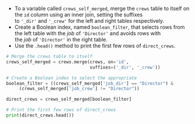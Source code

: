 - To a variable called `crews_self_merged`, merge the `crews` table to itself on the `id` column using an inner join, setting the suffixes to `'_dir'` and `'_crew'` for the left and right tables respectively.
- Create a Boolean index, named `boolean_filter`, that selects rows from the left table with the _job_ of `'Director'` and avoids rows with the _job_ of `'Director'` in the right table.
- Use the `.head()` method to print the first few rows of `direct_crews`.
```Python
# Merge the crews table to itself
crews_self_merged = crews.merge(crews, on='id', 
								suffixes=('_dir', '_crew'))

# Create a Boolean index to select the appropriate
boolean_filter = ((crews_self_merged['job_dir'] == "Director") & 
     (crews_self_merged['job_crew'] != "Director"))

direct_crews = crews_self_merged[boolean_filter]

# Print the first few rows of direct_crews
print(direct_crews.head())
```